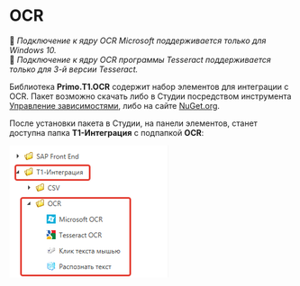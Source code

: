 # OCR
:small_blue_diamond: *Подключение к ядру OCR Microsoft поддерживается только для Windows 10.*\
:small_blue_diamond: *Подключение к ядру OCR программы Tesseract поддерживается только для 3-й версии Tesseract.*

Библиотека **Primo.T1.OCR** содержит набор элементов для интеграции с OCR. Пакет возможно скачать либо в Студии посредством инструмента [Управление зависимостями](https://docs.primo-rpa.ru/primo-rpa/primo-studio/projects/manage-dependencies), либо на сайте [NuGet.org](https://www.nuget.org/packages/Primo.T1.OCR).

После установки пакета в Студии, на панели элементов, станет доступна папка **Т1-Интеграция** с подпапкой **OCR**:

![](<../../../../.gitbook/assets/ocr-in-panel.png>)



